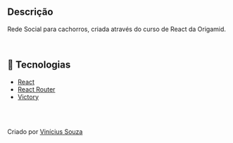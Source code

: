 <div align='center'>

</div>

</br>

<h2>Descrição</h2>
<p>Rede Social para cachorros, criada através do curso de React da Origamid.</p>


</br>

<h2>🚀 Tecnologias</h2>
<ul>
    <li><a href="https://create-react-app.dev/" target="_blank">React</a></li>
    <li><a href="https://reactrouter.com/" target="_blank">React Router</a></li>
    <li><a href="https://github.com/FormidableLabs/victory" target="_blank">Victory</a></li>
</ul>

<br>


<br>

Criado por <a href="https://github.com/vinifsouza-s" target="_blank">Vinícius Souza</a></p>
